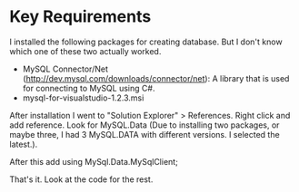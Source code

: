 # Key Requirements
I installed the following packages for creating database. But I don't know which one of these two actually worked.
* MySQL Connector/Net (http://dev.mysql.com/downloads/connector/net): A library that is used for connecting to MySQL using C#.
* mysql-for-visualstudio-1.2.3.msi

After installation I went to "Solution Explorer" > References. Right click and add reference. Look for MySQL.Data (Due to installing two packages, or maybe three, I had 3 MySQL.DATA with different versions. I selected the latest.).

After this add
	using MySql.Data.MySqlClient;

That's it. Look at the code for the rest.
